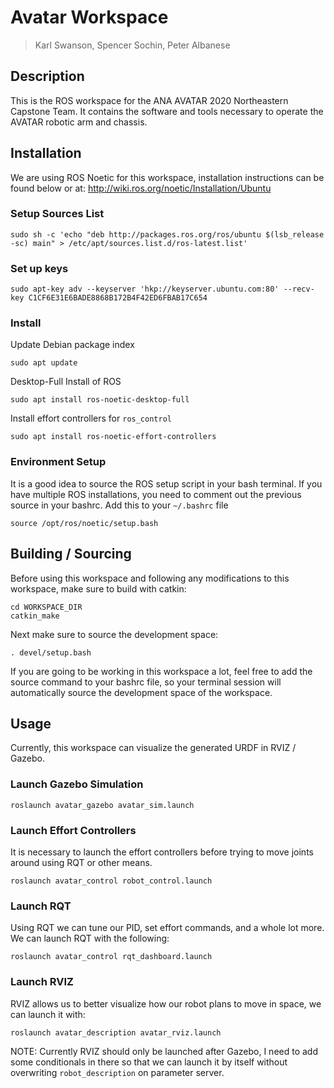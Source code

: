 # Avatar Workspace
> Karl Swanson, Spencer Sochin, Peter Albanese

## Description
This is the ROS workspace for the ANA AVATAR 2020 Northeastern Capstone Team. It contains the software and tools necessary to
operate the AVATAR robotic arm and chassis.

## Installation
We are using ROS Noetic for this workspace, installation instructions can be found below or at: http://wiki.ros.org/noetic/Installation/Ubuntu

### Setup Sources List
```
sudo sh -c 'echo "deb http://packages.ros.org/ros/ubuntu $(lsb_release -sc) main" > /etc/apt/sources.list.d/ros-latest.list'
```

### Set up keys
```
sudo apt-key adv --keyserver 'hkp://keyserver.ubuntu.com:80' --recv-key C1CF6E31E6BADE8868B172B4F42ED6FBAB17C654
```

### Install
Update Debian package index
```
sudo apt update
```
Desktop-Full Install of ROS
```
sudo apt install ros-noetic-desktop-full
```
Install effort controllers for `ros_control`
```
sudo apt install ros-noetic-effort-controllers
```

### Environment Setup
It is a good idea to source the ROS setup script in your bash terminal. If you have multiple ROS installations, you need to comment out the previous source in your bashrc. Add this to your `~/.bashrc` file

```
source /opt/ros/noetic/setup.bash
```

## Building / Sourcing
Before using this workspace and following any modifications to this workspace, make sure to build with catkin:
```
cd WORKSPACE_DIR
catkin_make
```
Next make sure to source the development space:
```
. devel/setup.bash
```
If you are going to be working in this workspace a lot, feel free to add the source command to your bashrc file, so your
terminal session will automatically source the development space of the workspace.

## Usage
Currently, this workspace can visualize the generated URDF in RVIZ / Gazebo.

### Launch Gazebo Simulation
```
roslaunch avatar_gazebo avatar_sim.launch
```

### Launch Effort Controllers
It is necessary to launch the effort controllers before trying to move joints around using RQT or other means.
```
roslaunch avatar_control robot_control.launch
```

### Launch RQT
Using RQT we can tune our PID, set effort commands, and a whole lot more. We can launch RQT with the following:
```
roslaunch avatar_control rqt_dashboard.launch
```

### Launch RVIZ
RVIZ allows us to better visualize how our robot plans to move in space, we can launch it with:
```
roslaunch avatar_description avatar_rviz.launch
```

NOTE: Currently RVIZ should only be launched after Gazebo, I need to add some conditionals in there so that we can launch it
by itself without overwriting `robot_description` on parameter server.

